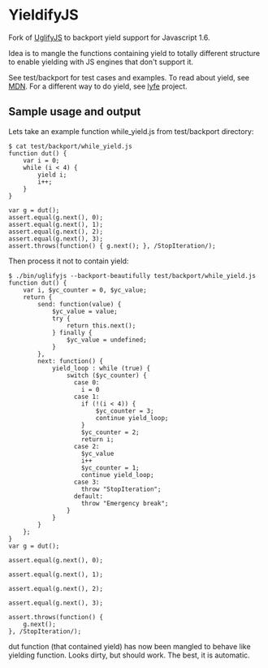 # YieldifyJS

Fork of [UglifyJS](https://github.com/mishoo/UglifyJS) to backport yield support for Javascript 1.6.

Idea is to mangle the functions containing yield to totally different structure to enable yielding with JS engines that don't support it.

See test/backport for test cases and examples. To read about yield, see [MDN](https://developer.mozilla.org/en-US/docs/JavaScript/Guide/Iterators_and_Generators). For a different way to do yield, see [lyfe](https://github.com/tran-nguyen/lyfe) project.

## Sample usage and output

Lets take an example function while_yield.js from test/backport directory:

    $ cat test/backport/while_yield.js
    function dut() {
        var i = 0;
        while (i < 4) {
            yield i;
            i++;
        }
    }
    
    var g = dut();
    assert.equal(g.next(), 0);
    assert.equal(g.next(), 1);
    assert.equal(g.next(), 2);
    assert.equal(g.next(), 3);
    assert.throws(function() { g.next(); }, /StopIteration/);

Then process it not to contain yield:

    $ ./bin/uglifyjs --backport-beautifully test/backport/while_yield.js
    function dut() {
        var i, $yc_counter = 0, $yc_value;
        return {
            send: function(value) {
                $yc_value = value;
                try {
                    return this.next();
                } finally {
                    $yc_value = undefined;
                }
            },
            next: function() {
                yield_loop : while (true) {
                    switch ($yc_counter) {
                      case 0:
                        i = 0
                      case 1:
                        if (!(i < 4)) {
                            $yc_counter = 3;
                            continue yield_loop;
                        }
                        $yc_counter = 2;
                        return i;
                      case 2:
                        $yc_value
                        i++
                        $yc_counter = 1;
                        continue yield_loop;
                      case 3:
                        throw "StopIteration";
                      default:
                        throw "Emergency break";
                    }
                }
            }
        };
    }
    var g = dut();

    assert.equal(g.next(), 0);

    assert.equal(g.next(), 1);

    assert.equal(g.next(), 2);

    assert.equal(g.next(), 3);

    assert.throws(function() {
        g.next();
    }, /StopIteration/);

dut function (that contained yield) has now been mangled to behave like yielding function. Looks dirty, but should work. The best, it is automatic.


